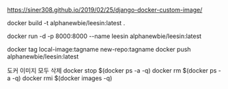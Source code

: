 https://siner308.github.io/2019/02/25/django-docker-custom-image/


docker build -t alphanewbie/leesin:latest .


docker run -d -p 8000:8000 --name leesin alphanewbie/leesin:latest


docker tag local-image:tagname new-repo:tagname
docker push alphanewbie/leesin:latest



도커 이미지 모두 삭제
docker stop $(docker ps -a -q)
docker rm $(docker ps -a -q)
docker rmi $(docker images -q) 
